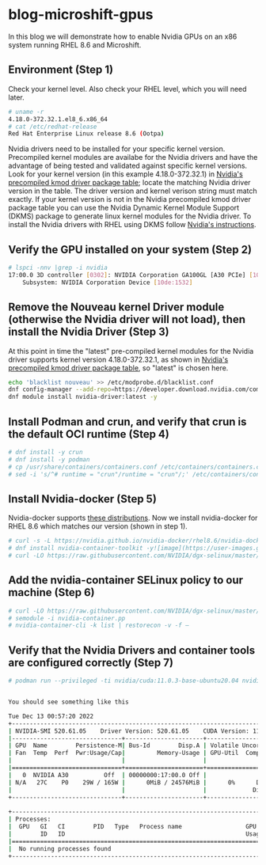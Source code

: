 # blog-microshift-gpus
In this blog we will demonstrate how to enable Nvidia GPUs on an x86 system running RHEL 8.6 and Microshift. 
## Environment (Step 1)
Check your kernel level.  Also check your RHEL level, which you will need later.
```bash
# uname -r 
4.18.0-372.32.1.el8_6.x86_64 
# cat /etc/redhat-release
Red Hat Enterprise Linux release 8.6 (Ootpa)
```
Nvidia drivers need to be installed for your specific kernel version. 
Precompiled kernel modules are availabe for the Nvidia drivers and have the advantage of being tested and validated against specific kernel versions. 
Look for your kernel version (in this example 4.18.0-372.32.1) in [Nvidia's precompiled kmod driver package table](https://developer.download.nvidia.com/compute/cuda/repos/rhel8/x86_64/precompiled/); locate the matching Nvidia driver version in the table.
The driver version and kernel verison string must match exactly.  If your kernel version is not in the Nvidia precompiled kmod driver package table you can use the Nvidia Dynamic Kernel Module Support (DKMS) package to generate linux kernel modules for the Nvidia driver. To install the Nvidia drivers with RHEL using DKMS follow [Nvidia's instructions](https://docs.nvidia.com/datacenter/tesla/tesla-installation-notes/index.html). 



## Verify the GPU installed on your system (Step 2)
```bash
# lspci -nnv |grep -i nvidia
17:00.0 3D controller [0302]: NVIDIA Corporation GA100GL [A30 PCIe] [10de:20b7] (rev a1)
	Subsystem: NVIDIA Corporation Device [10de:1532]
```

## Remove the Nouveau kernel Driver module (otherwise the Nvidia driver will not load), then install the Nvidia Driver (Step 3)
At this point in time the "latest" pre-compiled kernel modules for the Nvidia driver supports kernel version 4.18.0-372.32.1, as shown in [Nvidia's precompiled kmod driver package table](https://developer.download.nvidia.com/compute/cuda/repos/rhel8/x86_64/precompiled/), so "latest" is chosen here.  
```bash
echo 'blacklist nouveau' >> /etc/modprobe.d/blacklist.conf
dnf config-manager --add-repo=https://developer.download.nvidia.com/compute/cuda/repos/rhel8/x86_64/cuda-rhel8.repo
dnf module install nvidia-driver:latest -y
```

## Install Podman and crun, and verify that crun is the default OCI runtime (Step 4)
```bash
# dnf install -y crun
# dnf install -y podman
# cp /usr/share/containers/containers.conf /etc/containers/containers.conf
# sed -i 's/^# runtime = "crun"/runtime = "crun"/;' /etc/containers/containers.conf
```

## Install Nvidia-docker (Step 5)
Nvidia-docker supports [these distributions](https://nvidia.github.io/nvidia-docker/). Now we install nvidia-docker for RHEL 8.6 which matches our version (shown in step 1).
```bash
# curl -s -L https://nvidia.github.io/nvidia-docker/rhel8.6/nvidia-docker.repo | tee /etc/yum.repos.d/nvidia-docker.repo
# dnf install nvidia-container-toolkit -y![image](https://user-images.githubusercontent.com/3208719/207197182-7067db89-acfd-4dcc-afc0-ee3b29113daa.png)
# curl -LO https://raw.githubusercontent.com/NVIDIA/dgx-selinux/master/bin/RHEL8/nvidia-container.pp
```

## Add the nvidia-container SELinux policy to our machine (Step 6)
```bash
# curl -LO https://raw.githubusercontent.com/NVIDIA/dgx-selinux/master/bin/RHEL8/nvidia-container.pp
# semodule -i nvidia-container.pp
# nvidia-container-cli -k list | restorecon -v -f –
```



## Verify that the Nvidia Drivers and container tools are configured correctly (Step 7) 
```bash
# podman run --privileged -ti nvidia/cuda:11.0.3-base-ubuntu20.04 nvidia-smi


You should see something like this 

Tue Dec 13 00:57:20 2022       
+-----------------------------------------------------------------------------+
| NVIDIA-SMI 520.61.05    Driver Version: 520.61.05    CUDA Version: 11.8     |
|-------------------------------+----------------------+----------------------+
| GPU  Name        Persistence-M| Bus-Id        Disp.A | Volatile Uncorr. ECC |
| Fan  Temp  Perf  Pwr:Usage/Cap|         Memory-Usage | GPU-Util  Compute M. |
|                               |                      |               MIG M. |
|===============================+======================+======================|
|   0  NVIDIA A30          Off  | 00000000:17:00.0 Off |                    0 |
| N/A   27C    P0    29W / 165W |      0MiB / 24576MiB |      0%      Default |
|                               |                      |             Disabled |
+-------------------------------+----------------------+----------------------+
                                                                               
+-----------------------------------------------------------------------------+
| Processes:                                                                  |
|  GPU   GI   CI        PID   Type   Process name                  GPU Memory |
|        ID   ID                                                   Usage      |
|=============================================================================|
|  No running processes found                                                 |
+-----------------------------------------------------------------------------+
```
